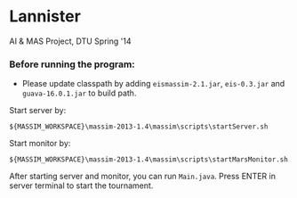 Lannister
=========

AI &amp; MAS Project, DTU Spring '14

### Before running the program:
- Please update classpath by adding `eismassim-2.1.jar`, `eis-0.3.jar` and `guava-16.0.1.jar` to build path.


Start server by:
```
${MASSIM_WORKSPACE}\massim-2013-1.4\massim\scripts\startServer.sh
```

Start monitor by:
```
${MASSIM_WORKSPACE}\massim-2013-1.4\massim\scripts\startMarsMonitor.sh
```

After starting server and monitor, you can run `Main.java`. Press ENTER in server terminal to start the tournament. 
       
